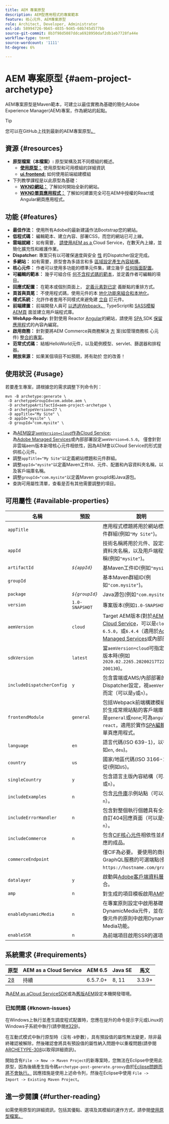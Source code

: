 ```yaml
---
title: AEM 專案原型
description: AEM型應用程式的專案範本
feature: 核心元件、AEM專案原型
role: Architect, Developer, Administrator
exl-id: 58994726-9b65-4035-9d45-60b745d577bb
source-git-commit: 8b3f98d5087ddca6928950daf2db1eb7728fa44e
workflow-type: tm+mt
source-wordcount: '1111'
ht-degree: 6%

---
```


# AEM 專案原型 {#aem-project-archetype}

AEM專案原型是Maven範本，可建立以最佳實務為基礎的簡化Adobe Experience Manager(AEM)專案，作為網站的起點。

>[!TIP]
>
>您可以在GitHub上找到最新的AEM專案原型[。](https://github.com/adobe/aem-project-archetype)

## 資源 {#resources}

* **原型檔案（本檔案）:** 原型架構及其不同模組的概述。
   * **[使用原型：](using.md)** 使用原型和可用模組的詳細資訊
   * **[ui.frontend:](uifrontend.md)** 如何使用前端組建模組
* 下列教學課程是以此原型為基礎：
   * **[WKND網站：](https://docs.adobe.com/content/help/zh-Hant/experience-manager-learn/getting-started-wknd-tutorial-develop/overview.html)** 了解如何開始全新的網站。
   * **[WKND單頁應用程式：](https://docs.adobe.com/content/help/en/experience-manager-learn/sites/spa-editor/spa-editor-framework-feature-video-use.html)** 了解如何建置完全可在AEM中授權的React或Angular網頁應用程式。

## 功能 {#features}

* **最佳作法：** 使用所有Adobe的最新建議作法Bootstrap您的網站。
* **低程式碼：** 編輯範本、建立內容、部署CSS，而您的網站已可上線。
* **雲端就緒：** 如有需要， [請使用AEM as a ](https://docs.adobe.com/content/help/en/experience-manager-cloud-service/landing/home.html) Cloud Service，在數天內上線，並簡化擴充性和維護作業。
* **Dispatcher:** 專案只有以可確保速度與安全 [性](https://docs.adobe.com/content/help/zh-Hant/experience-manager-dispatcher/using/dispatcher.html) 的Dispatcher設定完成。
* **多網站：** 如有需要，原型會為多語言和多 [區域設定產生內容結構](https://docs.adobe.com/content/help/en/experience-manager-65/administering/introduction/msm.html)。
* **核心元件：** 作者可以使用多功能的標準元件集，建立幾乎 [任何版面配置](/help/introduction.md)。
* **可編輯的範本：** 幾乎可組合任 [何不含程式碼的範本](https://docs.adobe.com/content/help/en/experience-manager-learn/sites/page-authoring/template-editor-feature-video-use.html)，並定義作者可編輯的項目。
* **回應式配置：** 在範本或個別頁面上， [定義元素對已定](https://docs.adobe.com/content/help/en/experience-manager-cloud-service/sites/authoring/features/responsive-layout.html) 義斷點的重排方式。
* **頁首與頁尾：** 不使用程式碼，使用元件的本 [地化功能來組合和本地化](https://docs.adobe.com/content/help/zh-Hant/experience-manager-core-components/using/get-started/localization.html)。
* **樣式系統：** 允許作者套用不同樣式來避免建 [立自](https://docs.adobe.com/content/help/en/experience-manager-learn/getting-started-wknd-tutorial-develop/style-system.html) 訂元件。
* **前端建置：** 前端開發人員可 [以透過Webpack、](uifrontend.md#webpack-dev-server) TypeScript和 [SASS模擬AEM頁](uifrontend.md) 面並建立用戶端程式庫。
* **WebApp-Ready:** 針對使用 [](uifrontend-react.md) Reactor  [Angular](uifrontend-angular.md)的網站，請使用 [SPA ](https://docs.adobe.com/content/help/en/experience-manager-cloud-service/implementing/headless/spa/developing.html) SDK [保留應用程](https://docs.adobe.com/content/help/en/experience-manager-learn/sites/spa-editor/spa-editor-framework-feature-video-use.html)式的內容內編寫。
* **啟用商務：** 針對要將AEM Commerce與商務解決 [方](https://docs.adobe.com/content/help/en/experience-manager-cloud-service/commerce/home.html) 案(如管理商務核 [](https://magento.com/) 心元件) [整合的專案](https://github.com/adobe/aem-core-cif-components)。
* **范常式式碼：** 結帳HelloWorld元件，以及範例模型、servlet、篩選器和排程器。
* **開放來源：** 如果某個項目不如預期，將有助於 [](https://github.com/adobe/aem-core-wcm-components/blob/master/CONTRIBUTING.md) 您的改善！

## 使用狀況 {#usage}

若要產生專案，請根據您的需求調整下列命令列：

```shell
mvn -B archetype:generate \
 -D archetypeGroupId=com.adobe.aem \
 -D archetypeArtifactId=aem-project-archetype \
 -D archetypeVersion=27 \
 -D appTitle="My Site" \
 -D appId="mysite" \
 -D groupId="com.mysite" \
```

* 為[AEM設定`aemVersion=cloud`作為Cloud Service](https://docs.adobe.com/content/help/en/experience-manager-cloud-service/landing/home.html);\
   為[Adobe Managed Services](https://github.com/adobe/aem-project-archetype/tree/master/src/main/archetype/dispatcher.ams)或內部部署設定`aemVersion=6.5.0`。
僅會針對非雲端aem版本新增核心元件相依性，因為AEM會以Cloud Service的形式提供核心元件。
* 調整`appTitle="My Site"`以定義網站標題和元件群組。
* 調整`appId="mysite"`以定義Maven工件Id、元件、配置和內容資料夾名稱，以及客戶端庫名稱。
* 調整`groupId="com.mysite"`以定義Maven groupId和Java源包。
* 查詢可用屬性清單，查看是否有其他需要調整的項目。

## 可用屬性 {#available-properties}

| 名稱 | 預設 | 說明 |
|---------------------------|----------------|--------------------|
| `appTitle` |  | 應用程式標題將用於網站標題和元件群組(例如`"My Site"`)。 |
| `appId` |  | 技術名稱將用於元件、設定和內容資料夾名稱，以及用戶端程式庫名稱(例如`"mysite"`)。 |
| `artifactId` | *`${appId}`* | 基Maven工件ID(例如`"mysite"`)。 |
| `groupId` |  | 基本Maven群組ID(例如`"com.mysite"`)。 |
| `package` | *`${groupId}`* | Java源包(例如`"com.mysite"`)。 |
| `version` | `1.0-SNAPSHOT` | 專案版本(例如`1.0-SNAPSHOT`)。 |
| `aemVersion` | `cloud` | Target AEM版本(對於[AEM as a Cloud Service](https://docs.adobe.com/content/help/en/experience-manager-cloud-service/landing/home.html)，可以是`cloud`;或`6.5.0`，或`6.4.4`（適用於[Adobe Managed Services](https://github.com/adobe/aem-project-archetype/tree/master/src/main/archetype/dispatcher.ams)或內部部署）。 |
| `sdkVersion` | `latest` | 當`aemVersion=cloud`可指定[ SDK](https://docs.adobe.com/content/help/en/experience-manager-cloud-service/implementing/developing/aem-as-a-cloud-service-sdk.html)版本時(例如`2020.02.2265.20200217T222518Z-200130`)。 |
| `includeDispatcherConfig` | `y` | 包含雲端或AMS/內部部署的Dispatcher設定，視`aemVersion`值而定（可以是`y`或`n`）。 |
| `frontendModule` | `general` | 包括Webpack前端構建模組，用於生成常規站點的客戶端庫(可以是`general`或`none`;可為`angular`或`react`，適用於實作[SPA編輯器](https://docs.adobe.com/content/help/en/experience-manager-cloud-service/implementing/headless/spa/editor-overview.html)的單頁應用程式。 |
| `language` | `en` | 語言代碼(ISO 639-1)，以從(例如`en`, `deu`)。 |
| `country` | `us` | 國家/地區代碼(ISO 3166-1)，以從(例如`US`)。 |
| `singleCountry` | `y` | 包含語言主版內容結構（可以是`y`或`n`）。 |
| `includeExamples` | `n` | 包含[元件庫](https://www.aemcomponents.dev/)示例站點（可以是`y`或`n`）。 |
| `includeErrorHandler` | `n` | 包含對整個執行個體具有全域性的自訂404回應頁面（可以是`y`或`n`）。 |
| `includeCommerce` | `n` | 包含[CIF核心元件](https://github.com/adobe/aem-core-cif-components)相依性並產生對應的成品。 |
| `commerceEndpoint` |  | 僅CIF為必要。 要使用的商務系統GraphQL服務的可選端點(例如`https://hostname.com/grapql`)。 |
| `datalayer` | `y` | 啟動與[Adobe客戶端資料層](/help/developing/data-layer/overview.md)的整合。 |
| `amp` | `n` | 對生成的項目模板啟用[AMP](/help/developing/amp.md)支援。 |
| `enableDynamicMedia` | `n` | 在專案原則設定中啟用基礎DynamicMedia元件，並在核心影像元件的原則中啟用Dynamic Media功能。 |
| `enableSSR` | `n` | 為前端項目啟用SSR的選項 |

## 系統需求 {#requirements}

| 原型 | AEM as a Cloud Service  | AEM 6.5 | Java SE | 馬文 |
|---------|---------|---------|---------|---------|
| [28](https://github.com/adobe/aem-project-archetype/releases/tag/aem-project-archetype-28) | 持續 | 6.5.7.0+ | 8, 11 | 3.3.9+ |

為[AEM as aCloud ServiceSDK](https://docs.adobe.com/content/help/zh-Hant/experience-manager-learn/cloud-service/local-development-environment-set-up/overview.html)或為[舊版AEM](https://docs.adobe.com/content/help/zh-Hant/experience-manager-learn/foundation/development/set-up-a-local-aem-development-environment.html)設定本機開發環境。

### 已知問題 {#known-issues}

在Windows上執行並產生調度程式配置時，您應在提升的命令提示字元或Linux的Windows子系統中執行(請參閱[#329](https://github.com/adobe/aem-project-archetype/issues/329))。

在互動式模式中執行原型時（沒有`-B`參數），具有預設值的屬性無法變更，除非最終確認被解除，然後確認會將具有預設值的屬性納入問題中以重複問題(請參閱
[ARCHETYPE-308](https://issues.apache.org/jira/browse/ARCHETYPE-308)以取得詳細資訊)。

開始含有`File -> New -> Maven Project`的新專案時，您無法在Eclipse中使用此原型，因為後續產生指令碼`archetype-post-generate.groovy`由於[Eclipse問題而將不會執行。](https://bugs.eclipse.org/bugs/show_bug.cgi?id=514993) 因應措施是使用上述命令列，然後在Eclipse中使用 `File -> Import -> Existing Maven Project`。

## 進一步閱讀 {#further-reading}

如需使用原型的詳細資訊，包括其優點、選項及其模組的運作方式，請參閱[使用原型檔案。](using.md)
